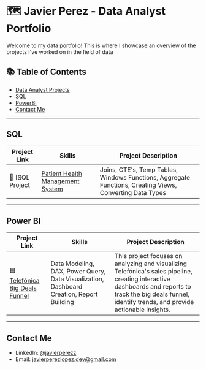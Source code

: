 # 🗺 Javier Perez - Data Analyst Portfolio

Welcome to my data portfolio! This is where I showcase an overview of the projects I've worked on in the field of data

## 📚 Table of Contents
- [Data Analyst Projects](#data-analyst-projects)
- [SQL](#sql)
- [PowerBI](#power-bi)
- [Contact Me](#contact-me)


***

## SQL

| Project Link | Skills | Project Description | 
|---|---|---|
| 🏥 [SQL Project | [Patient Health Management System](https://github.com/katiehuangx/Serious-SQL-Apprenticeship/blob/main/Health%20Analytics%20Mini%20Case%20Study.md) | Joins, CTE's, Temp Tables, Windows Functions, Aggregate Functions, Creating Views, Converting Data Types | This repo contains some SQL exercises for practicing SQL queries | 

***

## Power BI

| Project Link | Skills | Project Description | 
|---|---|---|
| 🟦 [Telefónica Big Deals Funnel](https://github.com/katiehuangx/8-Week-SQL-Challenge) | Data Modeling, DAX, Power Query, Data Visualization, Dashboard Creation, Report Building | This project focuses on analyzing and visualizing Telefónica's sales pipeline, creating interactive dashboards and reports to track the big deals funnel, identify trends, and provide actionable insights. |  

***

## Contact Me
- LinkedIn: [@javierperezz](https://www.linkedin.com/in/javierperezz/)
- Email: javierperezlopez.dev@gmail.com
